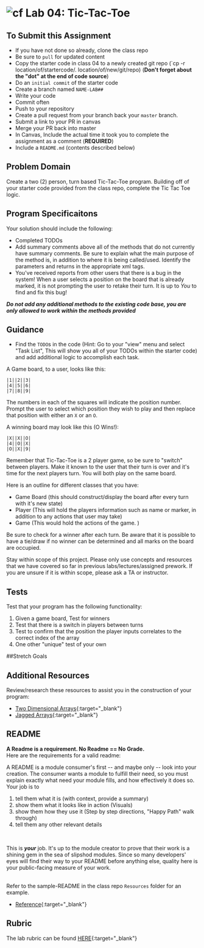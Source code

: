 ![cf](http://i.imgur.com/7v5ASc8.png) Lab 04: Tic-Tac-Toe
=====================================

## To Submit this Assignment
- If you have not done so already, clone the class repo
- Be sure to `pull` for updated content
- Copy the starter code in class 04 to a newly created git repo (`cp -r location/of/startercode/. location/of/new/git/repo) 
(**Don't forget about the "dot" at the end of code source**)
- Do an `initial commit` of the starter code
- Create a branch named `NAME-LAB##`
- Write your code
- Commit often
- Push to your repository
- Create a pull request from your branch back your `master` branch.
- Submit a link to your PR in canvas
- Merge your PR back into master
- In Canvas, Include the actual time it took you to complete the assignment as a comment (**REQUIRED**)
- Include a `README.md` (contents described below)


## Problem Domain
Create a two (2) person, turn based Tic-Tac-Toe program.
Building off of your starter code provided from the class repo, complete the Tic Tac Toe logic. 


## Program Specificaitons
Your solution should include the following:
- Completed TODOs
- Add summary comments above all of the methods that do not currently have summary comments. Be 
sure to explain what the main purpose of the method is, in addition to where it is being called/used. Identify the parameters and 
returns in the appropriate xml tags. 
- You've received reports from other users that there is a bug in the system! When a user selects a position on the board that is already marked, it is not prompting the user to retake their turn. It is up to *You* to find and fix this bug!

***Do not add any additional methods to the existing code base, you are only allowed to work within the methods provided***

## Guidance
- Find the `TODO`s in the code (Hint: Go to your "view" menu and select "Task List", This will show you all of your TODOs within the starter code) and add additional logic to accomplish each task. 

A Game board, to a user, looks like this:

```
|1||2||3|
|4||5||6|
|7||8||9|

```
The numbers in each of the squares will indicate the position number. Prompt the user to 
select which position they wish to 
play and then replace that position with either an `X` or an `O`.

A winning board may look like this (O Wins!):

```
|X||X||O|
|4||O||X|
|O||X||9|
```
Remember that Tic-Tac-Toe is a 2 player game, so be sure to "switch" between players. 
Make it known to the user that
their turn is over and it's time for the next players turn. You will both play on 
the same board. 

 Here is an outline for different classes that you have:
- Game Board (this should construct/display the board after every turn with it's new state)
- Player (This will hold the players information such as name or marker, in addition to any 
actions that user may take)
- Game (This would hold the actions of the game. )

Be sure to check for a winner after each turn. Be aware that it is possible to have a tie/draw 
if no winner can be determined and all 
marks on the board are occupied. 


Stay within scope of this project. Please only use concepts and resources that we have covered 
so far in previous labs/lectures/assigned prework. 
If you are unsure if it is within scope, please ask a TA or instructor.


## Tests
Test that your program has the following functionality:
1. Given a game board, Test for winners
2. Test that there is a switch in players between turns
3. Test to confirm that the position the player inputs correlates to the correct index of the array
4. One other "unique" test of your own


##Stretch Goals


## Additional Resources
Review/research these resources to assist you in the construction of your program:

- [Two Dimensional Arrays](https://docs.microsoft.com/en-us/dotnet/csharp/programming-guide/arrays/multidimensional-arrays){:target="_blank"} 
- [Jagged Arrays](https://docs.microsoft.com/en-us/dotnet/csharp/programming-guide/arrays/jagged-arrays){:target="_blank"} 


## README
**A Readme is a requirement. No Readme == No Grade.** <br /> 
Here are the requirements for a valid readme: <br />

A README is a module consumer's first -- and maybe only -- look into your creation. The consumer wants a module to fulfill their need, so you must explain exactly what need your module fills, and how effectively it does so.
<br />
Your job is to

1. tell them what it is (with context, provide a summary)
2. show them what it looks like in action (Visuals)
3. show them how they use it (Step by step directions, "Happy Path" walk through)
4. tell them any other relevant details
<br />

This is ***your*** job. It's up to the module creator to prove that their work is a shining gem in the sea of slipshod modules. Since so many developers' eyes will find their way to your README before anything else, quality here is your public-facing measure of your work.

<br /> Refer to the sample-README in the class repo `Resources` folder for an example. 
- [Reference](https://github.com/noffle/art-of-readme){:target="_blank"} 

## Rubric

The lab rubric can be found [HERE](../Resources/rubric){:target="_blank"} 
